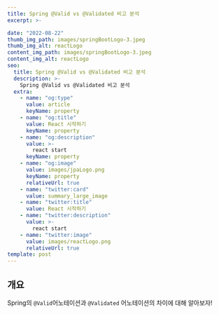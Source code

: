 ```yaml
---
title: Spring @Valid vs @Validated 비고 분석
excerpt: >-

date: "2022-08-22"
thumb_img_path: images/springBootLogo-3.jpeg
thumb_img_alt: reactLogo
content_img_path: images/springBootLogo-3.jpeg
content_img_alt: reactLogo
seo:
  title: Spring @Valid vs @Validated 비고 분석
  description: >-
    Spring @Valid vs @Validated 비고 분석
  extra:
    - name: "og:type"
      value: article
      keyName: property
    - name: "og:title"
      value: React 시작하기
      keyName: property
    - name: "og:description"
      value: >-
        react start
      keyName: property
    - name: "og:image"
      value: images/jpaLogo.png
      keyName: property
      relativeUrl: true
    - name: "twitter:card"
      value: summary_large_image
    - name: "twitter:title"
      value: React 시작하기
    - name: "twitter:description"
      value: >-
        react start
    - name: "twitter:image"
      value: images/reactLogo.png
      relativeUrl: true
template: post
---
```



## 개요
Spring의 `@Valid`어노테이션과 `@Validated` 어노테이션의 차이에 대해 알아보자!